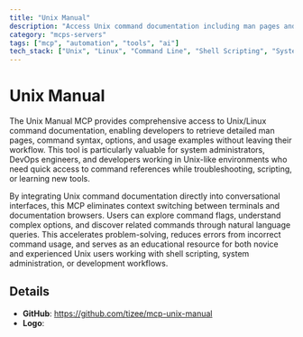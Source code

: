 ```yaml
---
title: "Unix Manual"
description: "Access Unix command documentation including man pages and usage information directly within conversations for quick reference and learning."
category: "mcps-servers"
tags: ["mcp", "automation", "tools", "ai"]
tech_stack: ["Unix", "Linux", "Command Line", "Shell Scripting", "System Administration"]
---
```


# Unix Manual

The Unix Manual MCP provides comprehensive access to Unix/Linux command documentation, enabling developers to retrieve detailed man pages, command syntax, options, and usage examples without leaving their workflow. This tool is particularly valuable for system administrators, DevOps engineers, and developers working in Unix-like environments who need quick access to command references while troubleshooting, scripting, or learning new tools.

By integrating Unix command documentation directly into conversational interfaces, this MCP eliminates context switching between terminals and documentation browsers. Users can explore command flags, understand complex options, and discover related commands through natural language queries. This accelerates problem-solving, reduces errors from incorrect command usage, and serves as an educational resource for both novice and experienced Unix users working with shell scripting, system administration, or development workflows.

## Details

- **GitHub**: https://github.com/tizee/mcp-unix-manual
- **Logo**: 
